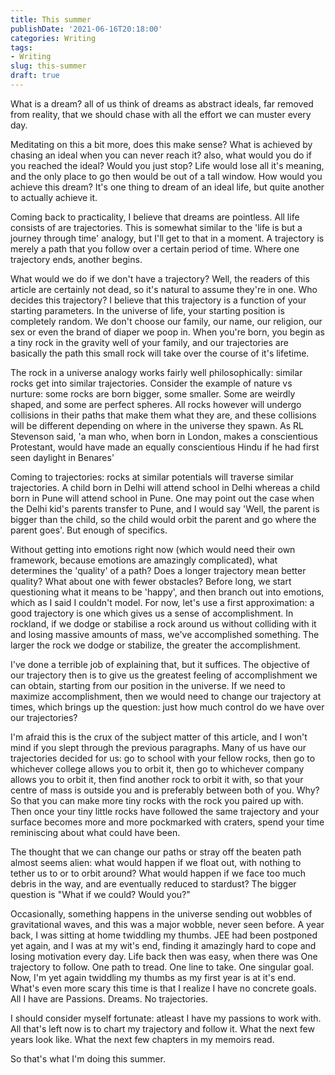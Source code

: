 ```yaml
---
title: This summer
publishDate: '2021-06-16T20:18:00'
categories: Writing
tags:
- Writing
slug: this-summer
draft: true
---
```


What is a dream? all of us think of dreams as abstract ideals, far removed from reality, that we should chase with all the effort we can muster every day. 

Meditating on this a bit more, does this make sense? What is achieved by chasing an ideal when you can never reach it? also, what would you do if you reached the ideal? Would you just stop? Life would lose all it's meaning, and the only place to go then would be out of a tall window. How would you achieve this dream? It's one thing to dream of an ideal life, but quite another to actually achieve it.

Coming back to practicality, I believe that dreams are pointless. All life consists of are trajectories. This is somewhat similar to the 'life is but a journey through time' analogy, but I'll get to that in a moment. A trajectory is merely a path that you follow over a certain period of time. Where one trajectory ends, another begins. 

What would we do if we don't have a trajectory? Well, the readers of this article are certainly not dead, so it's natural to assume they're in one. Who decides this trajectory? I believe that this trajectory is a function of your starting parameters. In the universe of life, your starting position is completely random. We don't choose our family, our name, our religion, our sex or even the brand of diaper we poop in. When you're born, you begin as a tiny rock in the gravity well of your family, and our trajectories are basically the path this small rock will take over the course of it's lifetime.

The rock in a universe analogy works fairly well philosophically: similar rocks get into similar trajectories. Consider the example of nature vs nurture: some rocks are born bigger, some smaller. Some are weirdly shaped, and some are perfect spheres. All rocks however will undergo collisions in their paths that make them what they are, and these collisions will be different depending on where in the universe they spawn. As RL Stevenson said, 'a man who, when born in London, makes a conscientious Protestant, would have made an equally conscientious Hindu if he had first seen daylight in Benares'

Coming to trajectories: rocks at similar potentials will traverse similar trajectories. A child born in Delhi will attend school in Delhi whereas a child born in Pune will attend school in Pune. One may point out the case when the Delhi kid's parents transfer to Pune, and I would say 'Well, the parent is bigger than the child, so the child would orbit the parent and go where the parent goes'. But enough of specifics.

Without getting into emotions right now (which would need their own framework, because emotions are amazingly complicated), what determines the 'quality' of a path? Does a longer trajectory mean better quality? What about one with fewer obstacles? Before long, we start questioning what it means to be 'happy', and then branch out into emotions, which as I said I couldn't model. For now, let's use a first approximation: a good trajectory is one which gives us a sense of accomplishment. In rockland, if we dodge or stabilise a rock around us without colliding with it and losing massive amounts of mass, we've accomplished something. The larger the rock we dodge or stabilize, the greater the accomplishment.

I've done a terrible job of explaining that, but it suffices. The objective of our trajectory then is to give us the greatest feeling of accomplishment we can obtain, starting from our position in the universe. If we need to maximize accomplishment, then we would need to change our trajectory at times, which brings up the question: just how much control do we have over our trajectories?

I'm afraid this is the crux of the subject matter of this article, and I won't mind if you slept through the previous paragraphs. Many of us have our trajectories decided for us: go to school with your fellow rocks, then go to whichever college allows you to orbit it, then go to whichever company allows you to orbit it, then find another rock to orbit it with, so that your centre of mass is outside you and is preferably between both of you. Why? So that you can make more tiny rocks with the rock you paired up with. Then once your tiny little rocks have followed the same trajectory and your surface becomes more and more pockmarked with craters, spend your time reminiscing about what could have been. 

The thought that we can change our paths or stray off the beaten path almost seems alien: what would happen if we float out, with nothing to tether us to or to orbit around? What would happen if we face too much debris in the way, and are eventually reduced to stardust? The bigger question is "What if we could? Would you?"

Occasionally, something happens in the universe sending out wobbles of gravitational waves, and this was a major wobble, never seen before. A year back, I was sitting at home twiddling my thumbs. JEE had been postponed yet again, and I was at my wit's end, finding it amazingly hard to cope and losing motivation every day. Life back then was easy, when there was One trajectory to follow. One path to tread. One line to take. One singular goal. Now, I'm yet again twiddling my thumbs as my first year is at it's end. What's even more scary this time is that I realize I have no concrete goals. All I have are Passions. Dreams. No trajectories.

I should consider myself fortunate: atleast I have my passions to work with. All that's left now is to chart my trajectory and follow it. What the next few years look like. What the next few chapters in my memoirs read.

So that's what I'm doing this summer.
